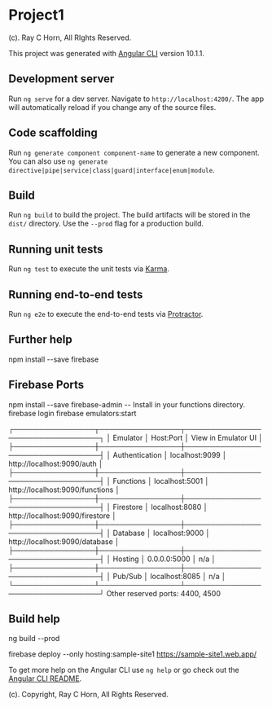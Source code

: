 # Project1

(c). Ray C Horn, All RIghts Reserved.

This project was generated with [Angular CLI](https://github.com/angular/angular-cli) version 10.1.1.

## Development server

Run `ng serve` for a dev server. Navigate to `http://localhost:4200/`. The app will automatically reload if you change any of the source files.

## Code scaffolding

Run `ng generate component component-name` to generate a new component. You can also use `ng generate directive|pipe|service|class|guard|interface|enum|module`.

## Build

Run `ng build` to build the project. The build artifacts will be stored in the `dist/` directory. Use the `--prod` flag for a production build.

## Running unit tests

Run `ng test` to execute the unit tests via [Karma](https://karma-runner.github.io).

## Running end-to-end tests

Run `ng e2e` to execute the end-to-end tests via [Protractor](http://www.protractortest.org/).

## Further help

npm install --save firebase

## Firebase Ports

npm install --save firebase-admin    -- Install in your functions directory.
firebase login
firebase emulators:start

┌────────────────┬────────────────┬─────────────────────────────────┐
│ Emulator       │ Host:Port      │ View in Emulator UI             │
├────────────────┼────────────────┼─────────────────────────────────┤
│ Authentication │ localhost:9099 │ http://localhost:9090/auth      │
├────────────────┼────────────────┼─────────────────────────────────┤
│ Functions      │ localhost:5001 │ http://localhost:9090/functions │
├────────────────┼────────────────┼─────────────────────────────────┤
│ Firestore      │ localhost:8080 │ http://localhost:9090/firestore │
├────────────────┼────────────────┼─────────────────────────────────┤
│ Database       │ localhost:9000 │ http://localhost:9090/database  │
├────────────────┼────────────────┼─────────────────────────────────┤
│ Hosting        │ 0.0.0.0:5000   │ n/a                             │
├────────────────┼────────────────┼─────────────────────────────────┤
│ Pub/Sub        │ localhost:8085 │ n/a                             │
└────────────────┴────────────────┴─────────────────────────────────┘
  Other reserved ports: 4400, 4500

## Build help

ng build --prod

firebase deploy --only hosting:sample-site1
https://sample-site1.web.app/


To get more help on the Angular CLI use `ng help` or go check out the [Angular CLI README](https://github.com/angular/angular-cli/blob/master/README.md).

(c). Copyright, Ray C Horn, All Rights Reserved.